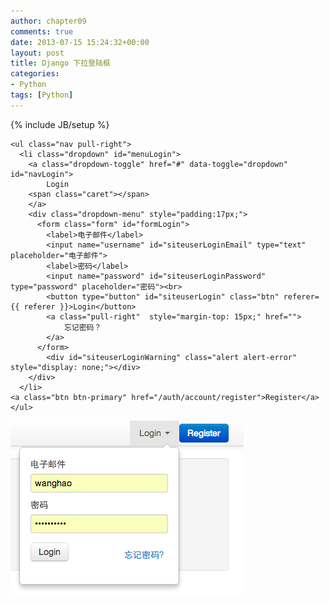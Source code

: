 ```yaml
---
author: chapter09
comments: true
date: 2013-07-15 15:24:32+00:00
layout: post
title: Django 下拉登陆框
categories:
- Python
tags: [Python]
---
```

{% include JB/setup %}

	<ul class="nav pull-right">
	  <li class="dropdown" id="menuLogin">
	    <a class="dropdown-toggle" href="#" data-toggle="dropdown" id="navLogin">
	        Login
	    <span class="caret"></span>
	    </a>
	    <div class="dropdown-menu" style="padding:17px;">
	      <form class="form" id="formLogin">
	        <label>电子邮件</label>
	        <input name="username" id="siteuserLoginEmail" type="text" placeholder="电子邮件">
	        <label>密码</label>
	        <input name="password" id="siteuserLoginPassword" type="password" placeholder="密码"><br>
	        <button type="button" id="siteuserLogin" class="btn" referer={{ referer }}>Login</button>
	        <a class="pull-right"  style="margin-top: 15px;" href="">
	            忘记密码？
	        </a>
	      </form>
	        <div id="siteuserLoginWarning" class="alert alert-error" style="display: none;"></div>
	    </div>
	  </li>
	<a class="btn btn-primary" href="/auth/account/register">Register</a>
	</ul>
	


![](/img/uploads/2013/07/django-dropdown.png)
